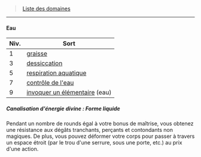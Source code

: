 ﻿---
!GenericItem
Name: Eau
Id: cleric_priest_hd.md#eau
ParentLink: cleric_priest_hd.md#liste-des-domaines
ParentName: Liste des domaines
NameLevel: 4
Attributes:
  Name: Eau
  Markdown: >+
    #### <!--Name-->Eau<!--/Name-->


    |Niv.|Sort|

    |---|---|

    |1|[graisse](hd_spells_graisse.md)|

    |3|[dessiccation](hd_spells_dessiccation.md)|

    |5|[respiration aquatique](hd_spells_respiration_aquatique.md)|

    |7|[contrôle de l'eau](hd_spells_controle_de_leau.md)|

    |9|[invoquer un élémentaire](hd_spells_invoquer_un_elementaire.md) (eau)|


    ##### Canalisation d'énergie divine : Forme liquide


    Pendant un nombre de rounds égal à votre bonus de maîtrise, vous obtenez une résistance aux dégâts tranchants, perçants et contondants non magiques. De plus, vous pouvez déformer votre corps pour passer à travers un espace étroit (par le trou d'une serrure, sous une porte, etc.) au prix d'une action.

AttributesDictionary: >+
  Name: Eau

  Markdown: >+

    #### <!--Name-->Eau<!--/Name-->





    |Niv.|Sort|



    |---|---|



    |1|[graisse](hd_spells_graisse.md)|



    |3|[dessiccation](hd_spells_dessiccation.md)|



    |5|[respiration aquatique](hd_spells_respiration_aquatique.md)|



    |7|[contrôle de l'eau](hd_spells_controle_de_leau.md)|



    |9|[invoquer un élémentaire](hd_spells_invoquer_un_elementaire.md) (eau)|





    ##### Canalisation d'énergie divine : Forme liquide





    Pendant un nombre de rounds égal à votre bonus de maîtrise, vous obtenez une résistance aux dégâts tranchants, perçants et contondants non magiques. De plus, vous pouvez déformer votre corps pour passer à travers un espace étroit (par le trou d'une serrure, sous une porte, etc.) au prix d'une action.



---
> [Liste des domaines](hd_cleric_priest_liste_des_domaines.md)

---

#### Eau

|Niv.|Sort|
|---|---|
|1|[graisse](hd_spells_graisse.md)|
|3|[dessiccation](hd_spells_dessiccation.md)|
|5|[respiration aquatique](hd_spells_respiration_aquatique.md)|
|7|[contrôle de l'eau](hd_spells_controle_de_leau.md)|
|9|[invoquer un élémentaire](hd_spells_invoquer_un_elementaire.md) (eau)|

##### Canalisation d'énergie divine : Forme liquide

Pendant un nombre de rounds égal à votre bonus de maîtrise, vous obtenez une résistance aux dégâts tranchants, perçants et contondants non magiques. De plus, vous pouvez déformer votre corps pour passer à travers un espace étroit (par le trou d'une serrure, sous une porte, etc.) au prix d'une action.

